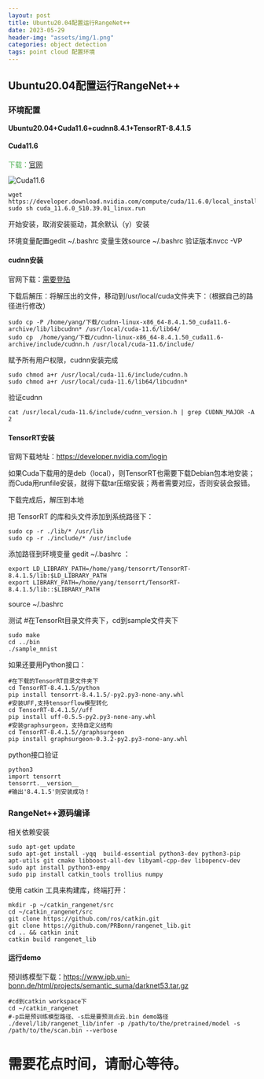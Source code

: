 ```yaml
---
layout: post
title: Ubuntu20.04配置运行RangeNet++
date: 2023-05-29
header-img: "assets/img/1.png"
categories: object detection
tags: point cloud 配置环境
---
```

  
  
## Ubuntu20.04配置运行RangeNet++
  
### 环境配置

**Ubuntu20.04+Cuda11.6+cudnn8.4.1+TensorRT-8.4.1.5**
  
#### Cuda11.6
  
<font class="text-color-10" color="#4caf50">下载：</font>[官网](https://link.csdn.net/?target=https%3A%2F%2Fdeveloper.nvidia.com%2Fcuda-toolkit-archive)
  
![Cuda11.6](https://huatu.98youxi.com/markdown/work/uploads/upload_316bc73eb287e1d72e7d73e4e0ebca31.png)

```
wget https://developer.download.nvidia.com/compute/cuda/11.6.0/local_installers/cuda_11.6.0_510.39.01_linux.run
sudo sh cuda_11.6.0_510.39.01_linux.run
```
  
开始安装，取消安装驱动，其余默认（y）安装
  
环境变量配置gedit ~/.bashrc
变量生效source ~/.bashrc
验证版本nvcc -VP
#### cudnn安装
  
官网下载：[需要登陆](https://developer.nvidia.com/cudnn)
  
下载后解压：将解压出的文件，移动到/usr/local/cuda文件夹下：（根据自己的路径进行修改）
  
```
sudo cp -P /home/yang/下载/cudnn-linux-x86_64-8.4.1.50_cuda11.6-archive/lib/libcudnn* /usr/local/cuda-11.6/lib64/
sudo cp  /home/yang/下载/cudnn-linux-x86_64-8.4.1.50_cuda11.6-archive/include/cudnn.h /usr/local/cuda-11.6/include/
```
  
赋予所有用户权限，cudnn安装完成
  
```
sudo chmod a+r /usr/local/cuda-11.6/include/cudnn.h
sudo chmod a+r /usr/local/cuda-11.6/lib64/libcudnn*
```
  
验证cudnn
  
```
cat /usr/local/cuda-11.6/include/cudnn_version.h | grep CUDNN_MAJOR -A 2
```
  
#### TensorRT安装
  
官网下载地址：https://developer.nvidia.com/login
  
如果Cuda下载用的是deb（local），则TensorRT也需要下载Debian包本地安装；而Cuda用runfile安装，就得下载tar压缩安装；两者需要对应，否则安装会报错。
  
下载完成后，解压到本地
  
把 TensorRT 的库和头文件添加到系统路径下：
  
```
sudo cp -r ./lib/* /usr/lib
sudo cp -r ./include/* /usr/include
```
  
添加路径到环境变量 gedit ~/.bashrc ：
  
```
export LD_LIBRARY_PATH=/home/yang/tensorrt/TensorRT-8.4.1.5/lib:$LD_LIBRARY_PATH
export LIBRARY_PATH=/home/yang/tensorrt/TensorRT-8.4.1.5/lib::$LIBRARY_PATH
```
  
source ~/.bashrc
  
测试
#在TensorRt目录文件夹下，cd到sample文件夹下
  
```
sudo make
cd ../bin
./sample_mnist
```
  
如果还要用Python接口：
  
```
#在下载的TensorRT目录文件夹下
cd TensorRT-8.4.1.5/python
pip install tensorrt-8.4.1.5/-py2.py3-none-any.whl
#安装UFF,支持tensorflow模型转化
cd TensorRT-8.4.1.5//uff
pip install uff-0.5.5-py2.py3-none-any.whl
#安装graphsurgeon，支持自定义结构
cd TensorRT-8.4.1.5//graphsurgeon
pip install graphsurgeon-0.3.2-py2.py3-none-any.whl
```
  
python接口验证
  
```
python3
import tensorrt
tensorrt.__version__
#输出'8.4.1.5'则安装成功！
```
  
### RangeNet++源码编译
  
相关依赖安装
  
```
sudo apt-get update
sudo apt-get install -yqq  build-essential python3-dev python3-pip apt-utils git cmake libboost-all-dev libyaml-cpp-dev libopencv-dev
sudo apt install python3-empy
sudo pip install catkin_tools trollius numpy
```
  
使用 catkin 工具来构建库，终端打开：
  
```
mkdir -p ~/catkin_rangenet/src
cd ~/catkin_rangenet/src
git clone https://github.com/ros/catkin.git
git clone https://github.com/PRBonn/rangenet_lib.git
cd .. && catkin init
catkin build rangenet_lib
```
  
#### 运行demo
  
预训练模型下载：https://www.ipb.uni-bonn.de/html/projects/semantic_suma/darknet53.tar.gz
  
```
#cd到catkin workspace下
cd ~/catkin_rangenet
#-p后是预训练模型路径、-s后是要预测点云.bin demo路径
./devel/lib/rangenet_lib/infer -p /path/to/the/pretrained/model -s /path/to/the/scan.bin --verbose
```


需要花点时间，请耐心等待。
=======

